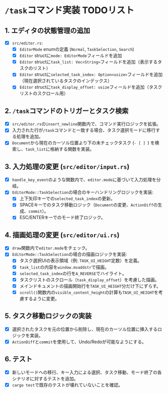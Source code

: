 # `/task`コマンド実装 TODOリスト

## 1. エディタの状態管理の追加
*   [x] `src/editor.rs`:
    *   [x] `EditorMode` enumの定義 (`Normal`, `TaskSelection`, `Search`)
    *   [x] `Editor` structに`mode: EditorMode`フィールドを追加
    *   [x] `Editor` structに`task_list: Vec<String>`フィールドを追加（表示するタスクのリスト）
    *   [x] `Editor` structに`selected_task_index: Option<usize>`フィールドを追加（現在選択されているタスクのインデックス）
    *   [x] `Editor` structに`task_display_offset: usize`フィールドを追加（タスクリストのスクロール用）

## 2. `/task`コマンドのトリガーとタスク検索
*   [x] `src/editor.rs`の`insert_newline`関数内で、コマンド実行ロジックを拡張。
*   [x] 入力された行が`/task`コマンドと一致する場合、タスク選択モードに移行する処理を追加。
*   [x] `Document`から現在のカーソル位置より下の未チェックタスク (`- [ ] `) を検索し、`task_list`に格納する関数を実装。

## 3. 入力処理の変更 (`src/editor/input.rs`)
*   [x] `handle_key_event`のような関数内で、`editor.mode`に基づいて入力処理を分岐。
*   [x] `EditorMode::TaskSelection`の場合のキーハンドリングロジックを実装:
    *   [x] 上下矢印キーでの`selected_task_index`の更新。
    *   [x] SPACEキーでのタスク移動ロジック（`Document`の変更、`ActionDiff`の生成、`commit`）。
    *   [x] ESC/ENTERキーでのモード終了ロジック。

## 4. 描画処理の変更 (`src/editor/ui.rs`)
*   [x] `draw`関数内で`editor.mode`をチェック。
*   [x] `EditorMode::TaskSelection`の場合の描画ロジックを実装:
    *   [x] タスク選択UIの表示領域（例: `TASK_UI_HEIGHT`定数）を定義。
    *   [x] `task_list`の内容を`window.mvaddstr`で描画。
    *   [x] `selected_task_index`の行を`A_REVERSE`でハイライト。
    *   [x] タスクリストのスクロール（`task_display_offset`）を考慮した描画。
    *   [x] メインドキュメントの描画開始行を`TASK_UI_HEIGHT`分だけ下にずらす。
    *   [x] `scroll()`関数内の`visible_content_height`の計算も`TASK_UI_HEIGHT`を考慮するように変更。

## 5. タスク移動ロジックの実装
*   [x] 選択されたタスクを元の位置から削除し、現在のカーソル位置に挿入するロジックを実装。
*   [x] `ActionDiff`と`commit`を使用して、Undo/Redoが可能なようにする。

## 6. テスト
*   [x] 新しいモードへの移行、キー入力による選択、タスク移動、モード終了の各シナリオに対するテストを追加。
*   [x] `cargo test`で既存のテストが壊れていないことを確認。
